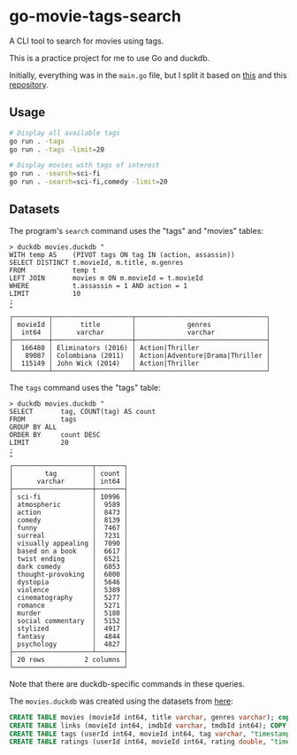 # go-movie-tags-search

A CLI tool to search for movies using tags.

This is a practice project for me to use Go and duckdb.

Initially, everything was in the `main.go` file, but I split it based on [this](https://go.dev/doc/modules/layout) and this [repository](https://github.com/golang-standards/project-layout).

## Usage

```sh
# Display all available tags
go run . -tags
go run . -tags -limit=20

# Display movies with tags of interest
go run . -search=sci-fi
go run . -search=sci-fi,comedy -limit=20
```

## Datasets

The program's `search` command uses the "tags" and "movies" tables:

```
> duckdb movies.duckdb "
WITH temp AS    (PIVOT tags ON tag IN (action, assassin))
SELECT DISTINCT t.movieId, m.title, m.genres
FROM            temp t
LEFT JOIN       movies m ON m.movieId = t.movieId
WHERE           t.assassin = 1 AND action = 1
LIMIT           10
;
"
┌─────────┬────────────────────┬─────────────────────────────────┐
│ movieId │       title        │             genres              │
│  int64  │      varchar       │             varchar             │
├─────────┼────────────────────┼─────────────────────────────────┤
│  166480 │ Eliminators (2016) │ Action|Thriller                 │
│   89087 │ Colombiana (2011)  │ Action|Adventure|Drama|Thriller │
│  115149 │ John Wick (2014)   │ Action|Thriller                 │
└─────────┴────────────────────┴─────────────────────────────────┘
```

The `tags` command uses the "tags" table:

```
> duckdb movies.duckdb "
SELECT       tag, COUNT(tag) AS count
FROM         tags
GROUP BY ALL
ORDER BY     count DESC
LIMIT        20
;
"
┌────────────────────┬───────┐
│        tag         │ count │
│      varchar       │ int64 │
├────────────────────┼───────┤
│ sci-fi             │ 10996 │
│ atmospheric        │  9589 │
│ action             │  8473 │
│ comedy             │  8139 │
│ funny              │  7467 │
│ surreal            │  7231 │
│ visually appealing │  7090 │
│ based on a book    │  6617 │
│ twist ending       │  6521 │
│ dark comedy        │  6053 │
│ thought-provoking  │  6000 │
│ dystopia           │  5646 │
│ violence           │  5389 │
│ cinematography     │  5277 │
│ romance            │  5271 │
│ murder             │  5180 │
│ social commentary  │  5152 │
│ stylized           │  4917 │
│ fantasy            │  4844 │
│ psychology         │  4827 │
├────────────────────┴───────┤
│ 20 rows          2 columns │
└────────────────────────────┘
```

Note that there are duckdb-specific commands in these queries.

The `movies.duckdb` was created using the datasets from [here](https://grouplens.org/datasets/movielens/):

```sql
CREATE TABLE movies (movieId int64, title varchar, genres varchar); copy movies from 'movies.csv';
CREATE TABLE links (movieId int64, imdbId varchar, tmdbId int64); COPY links FROM 'links.csv';
CREATE TABLE tags (userId int64, movieId int64, tag varchar, "timestamp" int64); copy tags from 'tags.csv';
CREATE TABLE ratings (userId int64, movieId int64, rating double, "timestamp" int64); copy ratings from 'ratings.csv';
```
